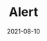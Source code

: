 ---
title: "Alert"
linkTitle: "Alert"
weight: 1
date: 2021-08-10
description: >
    Monitoring Service
---